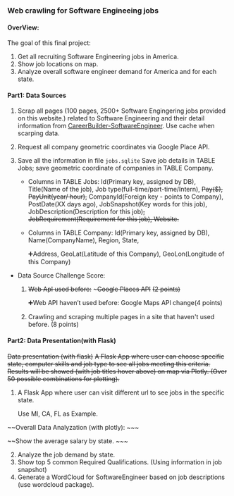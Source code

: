### Web crawling for Software Engineeing jobs

#### OverView:
The goal of this final project:
1. Get all recruiting Software Engineering jobs in America.
2. Show job locations on map.
3. Analyze overall software engineer demand for America and for each state.

#### Part1: Data Sources
1. Scrap all pages (100 pages, 2500+ Software Engingering jobs provided on this website.) related to Software Engineering and their detail information from [CareerBuilder-SoftwareEngineer](https://www.careerbuilder.com/jobs-software-engineer).
   Use cache when scarping data.
2. Request all company geometric coordinates via Google Place API.
3. Save all the information in file `jobs.sqlite` 
   Save job details in TABLE Jobs; save geometric coordinate of companies in TABLE Company.

   * Columns in TABLE Jobs:
     Id(Primary key, assigned by DB), Title(Name of the job), Job type(full-time/part-time/Intern), ~~Pay($), PayUnit(year/ hour),~~ CompanyId(Foreign key ­- points to Company), PostDate(XX days ago), JobSnapshot(Key words for this job), JobDescription(Description for this job)~~, JobRequirement(Requirement for this job), Website.~~

   * Columns in TABLE Company:
     Id(Primary key, assigned by DB), Name(CompanyName), Region, State, 

     :heavy_plus_sign:Address, GeoLat(Latitude of this Company), GeoLon(Longitude of this Company)

* Data Source Challenge Score:
  1. ~~Web ApI used before:~~  ~~~Google Places API~~  ~~(2 points)~~ 

     :heavy_plus_sign:Web API haven’t used before: Google Maps APl change(4 points)

  2. Crawling and scraping multiple pages in a site that haven't used before. (8 points)

#### Part2: Data Presentation(with Flask)
~~Data presentation (with flask)~~
~~A Flask App where user can choose specific state, computer skills and job type to see all jobs meeting this criteria. Results will be showed (with job titles hover above) on map via Plotly. (Over 50 possible combinations for plotting).~~

1. A Flask App where user can visit different url to see jobs in the specific state. 

   Use MI, CA, FL as Example.

~~Overall Data Analyzation (with plotly):  ~~~

~~Show the average salary by state. ~~~

2. Analyze the job demand by state.
3. Show top 5 common Required Qualifications. (Using information in job snapshot)
4. Generate a WordCloud for SoftwareEngineer based on job descriptions (use wordcloud package).